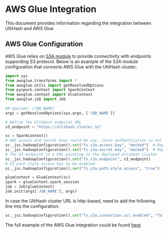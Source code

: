 # AWS Glue Integration

This document provides information regarding the integration between UltiHash and AWS Glue

## AWS Glue Configuration

AWS Glue relies on [S3A module](https://hadoop.apache.org/docs/stable/hadoop-aws/tools/hadoop-aws/index.html) to provide connectivity with endpoints suppording S3 protocol. Below is an example of the S3A module configuration that connects AWS Glue with the UltiHash cluster:
```python
import sys
from awsglue.transforms import *
from awsglue.utils import getResolvedOptions
from pyspark.context import SparkContext
from awsglue.context import GlueContext
from awsglue.job import Job
 
## @params: [JOB_NAME]
args = getResolvedOptions(sys.argv, ['JOB_NAME'])

# Define the UltiHash endpoint URL 
s3_endpoint = "https://ultihash.cluster.io"

sc = SparkContext()
# AWS access and secret keys could be any, since authentication is not yet supported by UltiHash
sc._jsc.hadoopConfiguration().set("fs.s3a.access.key", "mocked")  # Replace with the corresponding UltiHash credentials 
sc._jsc.hadoopConfiguration().set("fs.s3a.secret.key", "mocked")  # Replace with the corresponding UltiHash credentials
# The S3 endpoint is a URL pointing to the deployed UltiHash cluster
sc._jsc.hadoopConfiguration().set("fs.s3a.endpoint", s3_endpoint)
# S3 path style access has to be enabled
sc._jsc.hadoopConfiguration().set("fs.s3a.path.style.access", "true")

glueContext = GlueContext(sc)
spark = glueContext.spark_session
job = Job(glueContext)
job.init(args['JOB_NAME'], args)
``` 
In case the UltiHash cluster URL is http-based, need to add the following line into the configuration:
```python
sc._jsc.hadoopConfiguration().set("fs.s3a.connection.ssl.enabled", "false")
```

The full example of the AWS Glue integration could be found [here](./integration.py)